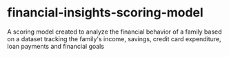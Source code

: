 # financial-insights-scoring-model
A scoring model created to analyze the financial behavior of a family based on a dataset tracking the family's income, savings, credit card expenditure, loan payments and financial goals
